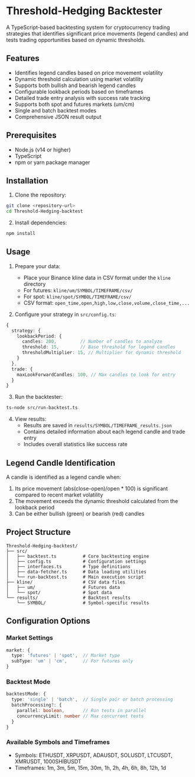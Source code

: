 # Threshold-Hedging Backtester

A TypeScript-based backtesting system for cryptocurrency trading strategies that identifies significant price movements (legend candles) and tests trading opportunities based on dynamic thresholds.

## Features

- Identifies legend candles based on price movement volatility
- Dynamic threshold calculation using market volatility
- Supports both bullish and bearish legend candles
- Configurable lookback periods based on timeframes
- Detailed trade entry analysis with success rate tracking
- Supports both spot and futures markets (um/cm)
- Single and batch backtest modes
- Comprehensive JSON result output

## Prerequisites

- Node.js (v14 or higher)
- TypeScript
- npm or yarn package manager

## Installation

1. Clone the repository:
```bash
git clone <repository-url>
cd Threshold-Hedging-backtest
```

2. Install dependencies:
```bash
npm install
```

## Usage

1. Prepare your data:
   - Place your Binance kline data in CSV format under the `kline` directory
   - For futures: `kline/um/SYMBOL/TIMEFRAME/csv/`
   - For spot: `kline/spot/SYMBOL/TIMEFRAME/csv/`
   - CSV format: `open_time,open,high,low,close,volume,close_time,...`

2. Configure your strategy in `src/config.ts`:
```typescript
{
  strategy: {
    lookbackPeriod: {
      candles: 200,         // Number of candles to analyze
      threshold: 15,        // Base threshold for legend candles
      thresholdMultiplier: 15, // Multiplier for dynamic threshold
    }
  },
  trade: {
    maxLookForwardCandles: 100, // Max candles to look for entry
  }
}
```

3. Run the backtester:
```bash
ts-node src/run-backtest.ts
```

4. View results:
   - Results are saved in `results/SYMBOL/TIMEFRAME_results.json`
   - Contains detailed information about each legend candle and trade entry
   - Includes overall statistics like success rate

## Legend Candle Identification

A candle is identified as a legend candle when:
1. Its price movement (abs(close-open)/open * 100) is significant compared to recent market volatility
2. The movement exceeds the dynamic threshold calculated from the lookback period
3. Can be either bullish (green) or bearish (red) candles

## Project Structure

```
Threshold-Hedging-backtest/
├── src/
│   ├── backtest.ts          # Core backtesting engine
│   ├── config.ts            # Configuration settings
│   ├── interfaces.ts        # Type definitions
│   ├── data-fetcher.ts      # Data loading utilities
│   └── run-backtest.ts      # Main execution script
├── kline/                   # CSV data files
│   ├── um/                  # Futures data
│   └── spot/                # Spot data
└── results/                 # Backtest results
    └── SYMBOL/              # Symbol-specific results
```

## Configuration Options

### Market Settings
```typescript
market: {
  type: 'futures' | 'spot',  // Market type
  subType: 'um' | 'cm',      // For futures only
}
```

### Backtest Mode
```typescript
backtestMode: {
  type: 'single' | 'batch',  // Single pair or batch processing
  batchProcessing?: {
    parallel: boolean,       // Run tests in parallel
    concurrencyLimit: number // Max concurrent tests
  }
}
```

### Available Symbols and Timeframes
- Symbols: ETHUSDT, XRPUSDT, ADAUSDT, SOLUSDT, LTCUSDT, XMRUSDT, 1000SHIBUSDT
- Timeframes: 1m, 3m, 5m, 15m, 30m, 1h, 2h, 4h, 6h, 8h, 12h, 1d
